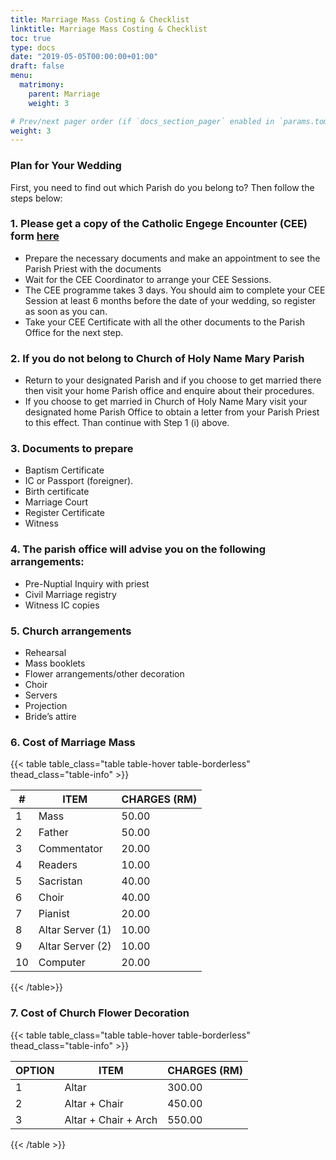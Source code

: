 ```yaml
---
title: Marriage Mass Costing & Checklist
linktitle: Marriage Mass Costing & Checklist
toc: true
type: docs
date: "2019-05-05T00:00:00+01:00"
draft: false
menu:
  matrimony:
    parent: Marriage
    weight: 3

# Prev/next pager order (if `docs_section_pager` enabled in `params.toml`)
weight: 3
---
```


### Plan for Your Wedding
First, you need to find out which Parish do you belong to? Then follow the steps below:

### 1. Please get a copy of the Catholic Engege Encounter (CEE) form [here](tak/catholic-engage-encounter-penang)
- Prepare the necessary documents and make an appointment to see the Parish Priest with the documents
- Wait for the CEE Coordinator to arrange your CEE Sessions.
- The CEE programme takes 3 days. You should aim to complete your CEE Session at least 6 months before the date of your wedding, so register as soon as you can.
- Take your CEE Certificate with all the other documents to the Parish Office for the next step.

### 2. If you do not belong to Church of Holy Name Mary Parish
- Return to your designated Parish and if you choose to get married there then visit your home Parish office and enquire about their procedures.
- If you choose to get married in Church of Holy Name Mary visit your designated home Parish Office to obtain a letter from your Parish Priest to this effect. Than continue with Step 1 (i) above.

### 3. Documents to prepare
- Baptism Certificate
- IC or Passport (foreigner).
- Birth certificate
- Marriage Court
- Register Certificate
- Witness

### 4. The parish office will advise you on the following arrangements:
- Pre-Nuptial Inquiry with priest
- Civil Marriage registry
- Witness IC copies

### 5. Church arrangements
- Rehearsal
- Mass booklets
- Flower arrangements/other decoration
- Choir
- Servers
- Projection
- Bride’s attire

### 6. Cost of Marriage Mass

{{< table table_class="table table-hover table-borderless" thead_class="table-info" >}}

| # | ITEM | CHARGES (RM) |
|---|------|--------------|
| 1 | Mass | 50.00 |
| 2 | Father | 50.00 |
| 3 | Commentator | 20.00 |
| 4 | Readers | 10.00 |
| 5 | Sacristan | 40.00 |
| 6 | Choir | 40.00 |
| 7 | Pianist | 20.00 |
| 8 | Altar Server (1) | 10.00 |
| 9 | Altar Server (2) | 10.00 |
| 10 | Computer | 20.00 |

{{< /table>}}

### 7. Cost of Church Flower Decoration

 {{< table table_class="table table-hover table-borderless" thead_class="table-info" >}}

 | OPTION | ITEM | CHARGES (RM) |
 |--------|------|--------------|
 | 1 | Altar | 300.00 |
 | 2 | Altar + Chair | 450.00 |
 | 3 | Altar + Chair + Arch | 550.00 |

{{< /table >}}
